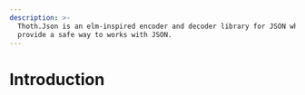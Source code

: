 ```yaml
---
description: >-
  Thoth.Json is an elm-inspired encoder and decoder library for JSON which
  provide a safe way to works with JSON.
---
```


# Introduction

